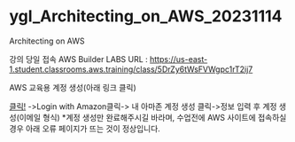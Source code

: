 # ygl_Architecting_on_AWS_20231114
Architecting on AWS


강의 당일 접속 AWS Builder LABS URL : https://us-east-1.student.classrooms.aws.training/class/5DrZy6tWsFVWgpc1rT2ij7

AWS 교육용 계정 생성(아래 링크 클릭)

  [클릭!](https://login.us-east-1.auth.skillbuilder.aws/login?redirect_uri=https://www.aws.training/LogOnV2/Response&client_id=3ngs935m8cnns64p4m2sm3hsta&response_type=code&scope=openid&state=%2F) ->Login with Amazon클릭-> 내 아마존 계정 생성 클릭->정보 입력 후 계정 생성(이메일 형식)
  *계정 생성만 완료해주시길 바라며, 수업전에 AWS 사이트에 접속하실 경우 아래 오류 페이지가 뜨는 것이 정상입니다.
